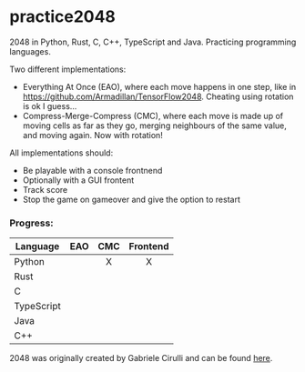 # practice2048
2048 in Python, Rust, C, C++, TypeScript and Java. Practicing programming languages.

Two different implementations:
* Everything At Once (EAO), where each move happens in one step, like in https://github.com/Armadillan/TensorFlow2048. Cheating using rotation is ok I guess...
* Compress-Merge-Compress (CMC), where each move is made up of moving cells as far as they go, merging neighbours of the same value, and moving again. Now with rotation!

All implementations should:
* Be playable with a console frontnend
* Optionally with a GUI frontent
* Track score
* Stop the game on gameover and give the option to restart

### Progress:
| Language   | EAO | CMC | Frontend |
|------------|:---:|:---:|:--------:|
| Python     |     |  X  |     X    |
| Rust       |     |     |          |
| C          |     |     |          |
| TypeScript |     |     |          |
| Java       |     |     |          |
| C++        |     |     |          |

2048 was originally created by Gabriele Cirulli and can be found [here](https://play2048.co/).
